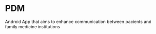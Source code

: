 # PDM
Android App that aims to enhance communication between pacients and family medicine institutions
